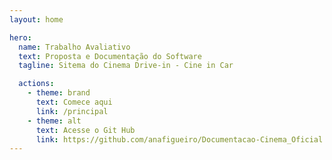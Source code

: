 ```yaml
---
layout: home

hero:
  name: Trabalho Avaliativo 
  text: Proposta e Documentação do Software
  tagline: Sitema do Cinema Drive-in - Cine in Car

  actions:
    - theme: brand
      text: Comece aqui
      link: /principal
    - theme: alt
      text: Acesse o Git Hub
      link: https://github.com/anafigueiro/Documentacao-Cinema_Oficial.git
---
```

